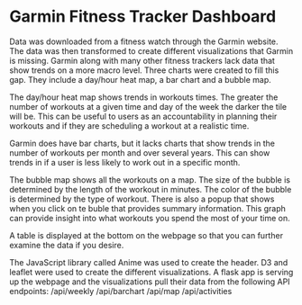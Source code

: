 # Garmin Fitness Tracker Dashboard

Data was downloaded from a fitness watch through the Garmin website. The data was then transformed to create different visualizations that Garmin is missing. Garmin along with many other fitness trackers lack data that show trends on a more macro level. Three charts were created to fill this gap. They include a day/hour heat map, a bar chart and a bubble map.

The day/hour heat map shows trends in workouts times. The greater the number of workouts at a given time and day of the week the darker the tile will be.  This can be useful to users as an accountability in planning their workouts and if they are scheduling a workout at a realistic time.

Garmin does have bar charts, but it lacks charts that show trends in the number of workouts per month and over several years. This can show trends in if a user is less likely to work out in a specific month. 

The bubble map shows all the workouts on a map. The size of the bubble is determined by the length of the workout in minutes. The color of the bubble is determined by the type of workout. There is also a popup that shows when you click on te buble that provides summary information. This graph can provide insight into what workouts you spend the most of your time on.

A table is displayed at the bottom on the webpage so that you can further examine the data if you desire. 

The JavaScript library called Anime was used to create the header. D3 and leaflet were used to create the different visualizations. A flask app is serving up the webpage and the visualizations pull their data from the following API endpoints: 
/api/weekly
/api/barchart
/api/map
/api/activities